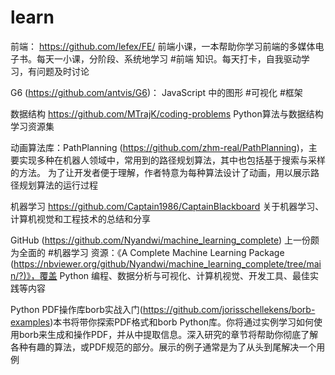# learn

前端：
https://github.com/lefex/FE/ 前端小课，一本帮助你学习前端的多媒体电子书。每天一小课，分阶段、系统地学习 #前端 知识。每天打卡，自我驱动学习，有问题及时讨论

G6 (https://github.com/antvis/G6)： JavaScript 中的图形 #可视化 #框架


数据结构
https://github.com/MTrajK/coding-problems  Python算法与数据结构学习资源集 

动画算法库：PathPlanning (https://github.com/zhm-real/PathPlanning)，主要实现多种在机器人领域中，常用到的路径规划算法，其中也包括基于搜索与采样的方法。
为了让开发者便于理解，作者特意为每种算法设计了动画，用以展示路径规划算法的运行过程

机器学习
https://github.com/Captain1986/CaptainBlackboard 关于机器学习、计算机视觉和工程技术的总结和分享 

GitHub (https://github.com/Nyandwi/machine_learning_complete) 上一份颇为全面的 #机器学习 资源：《A Complete Machine Learning Package (https://nbviewer.org/github/Nyandwi/machine_learning_complete/tree/main/?)》，覆盖 Python 编程、数据分析与可视化、计算机视觉、开发工具、最佳实践等内容

Python PDF操作库borb实战入门(https://github.com/jorisschellekens/borb-examples)本书将带你探索PDF格式和borb Python库。你将通过实例学习如何使用borb来生成和操作PDF，并从中提取信息。深入研究的章节将帮助你彻底了解各种有趣的算法，或PDF规范的部分。展示的例子通常是为了从头到尾解决一个用例

